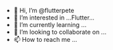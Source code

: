 - 👋 Hi, I’m @flutterpete
- 👀 I’m interested in ...Flutter...
- 🌱 I’m currently learning ...
- 💞️ I’m looking to collaborate on ...
- 📫 How to reach me ...

<!---
flutterpete/flutterpete is a ✨ special ✨ repository because its `README.md` (this file) appears on your GitHub profile.
You can click the Preview link to take a look at your changes.
--->
